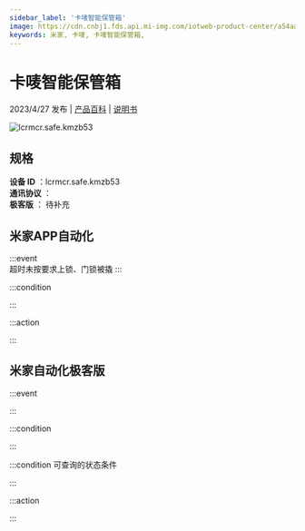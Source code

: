 ```yaml
---
sidebar_label: '卡唛智能保管箱'
image: https://cdn.cnbj1.fds.api.mi-img.com/iotweb-product-center/a54aaaf3e0324d2ac0277874bed9d2fd_1677642212332.png?GalaxyAccessKeyId=AKVGLQWBOVIRQ3XLEW&Expires=9223372036854775807&Signature=yK0Mnng1Oec2HKF0TC2I/lpTjeg=
keywords: 米家, 卡唛, 卡唛智能保管箱, 
---
```

# 卡唛智能保管箱

2023/4/27 发布 | [产品百科](https://home.mi.com/webapp/content/baike/product/index.html?model=lcrmcr.safe.kmzb53/) | [说明书](https://home.mi.com/views/introduction.html?model=lcrmcr.safe.kmzb53&region=cn)

![lcrmcr.safe.kmzb53](https://cdn.cnbj1.fds.api.mi-img.com/iotweb-product-center/a54aaaf3e0324d2ac0277874bed9d2fd_1677642212332.png?GalaxyAccessKeyId=AKVGLQWBOVIRQ3XLEW&Expires=9223372036854775807&Signature=yK0Mnng1Oec2HKF0TC2I/lpTjeg=)

## 规格  
> 
**设备 ID** ：lcrmcr.safe.kmzb53  
**通讯协议** ：  
**极客版**  ： 待补充 


## 米家APP自动化  

:::event  
超时未按要求上锁、门锁被撬
:::

:::condition  

:::

:::action   

:::

## 米家自动化极客版  

:::event  

:::

:::condition  

:::

:::condition 可查询的状态条件  

:::

:::action  

:::

        
